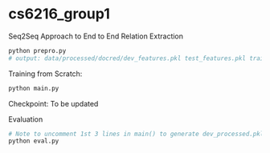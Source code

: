 # cs6216_group1
Seq2Seq Approach to End to End Relation Extraction

```bash
python prepro.py
# output: data/processed/docred/dev_features.pkl test_features.pkl train_features.pkl
```

Training from Scratch:
```bash
python main.py
```
Checkpoint: To be updated

Evaluation
```bash
# Note to uncomment 1st 3 lines in main() to generate dev_processed.pkl
python eval.py
```
